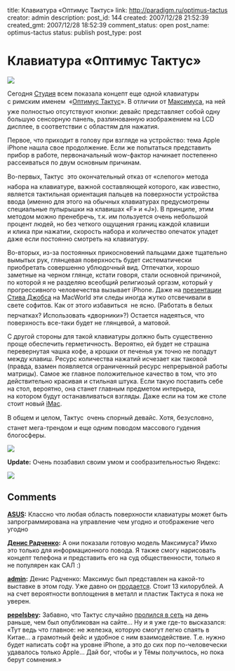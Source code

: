 title: Клавиатура «Оптимус Тактус»
link: http://paradigm.ru/optimus-tactus
creator: admin
description: 
post_id: 144
created: 2007/12/28 21:52:39
created_gmt: 2007/12/28 18:52:39
comment_status: open
post_name: optimus-tactus
status: publish
post_type: post

# Клавиатура «Оптимус Тактус»

![](/;-\)/2007/12/optitact-text.jpg)

Сегодня [Студия](http://www.artlebedev.ru/) всем показала концепт еще одной клавиатуры с римским именем  «[Оптимус Тактус](http://www.artlebedev.ru/everything/optimus-tactus/)». В отличии от [Максимуса](http://www.artlebedev.ru/everything/optimus/), на ней уже полностью отсутствуют кнопки: девайс представляет собой одну большую сенсорную панель, разлинованную изображением на LCD дисплее, в соответствии с областям для нажатия.

Первое, что приходит в голову при взгляде на устройство: тема Apple iPhone нашла свое продолжение. Если же попытаться представить прибор в работе, первоначальный wow-фактор начинает постепенно рассеиваться по двум основным причинам. 

Во-первых, Тактус  это окончательный отказ от «слепого» метода набора на клавиатуре, важной составляющей которого, как известно, является тактильная ориентация пальцев на поверхности устройства ввода (именно для этого на обычных клавиатурах предусмотрены специальные пупырышки на клавишах «F» и «J»). В принципе, этим методом можно пренебречь, т.к. им пользуется очень небольшой процент людей, но без четкого ощущения границ каждой клавиши и клика при нажатии, скорость набора и количество опечаток упадет даже если постоянно смотреть на клавиатуру.

Во-вторых, из-за постоянных прикосновений пальцами даже тщательно вымытых рук, глянцевая поверхность будет систематически приобретать совершенно ублюдочный вид. Отпечатки, хорошо заметные на черном глянце, кстати говоря, стали основной причиной, по которой я не разделяю всеобщий религиозый оргазм, который у прогрессивного человечества вызывает iPhone. Даже на [презентации Стива Джобса](http://www.youtube.com/watch?v=ALQwmQrM-Z8) на MacWorld эти следы иногда жутко отсвечивали в свете софитов. Как от этого избавиться  не ясно. (Работать в белых перчатках? Использовать «дворники»?) Остается надеяться, что поверхность все-таки будет не глянцевой, а матовой.

С другой стороны для такой клавиатуры должно быть существенно проще обеспечить герметичность. Вероятно, ей будет не страшна перевернутая чашка кофе, а крошки от печенья уж точно не попадут между клавиш. Ресурс количества нажатий исчезает как таковой (правда, взамен появляется ограниченный ресурс непрерывной работы матрицы). Самое же главное положительное качество в том, что это действительно красивая и стильная штука. Если такую поставить себе на стол, вероятно, она станет главным предметом интерьера, на котором будут останавливаться взгляды. Даже если на том же столе стоит новый [iMac](http://www.apple.com/imac/).

В общем и целом, Тактус  очень спорный девайс. Хотя, безусловно, станет мега-трендом и еще одним поводом массового гудения блогосферы.

![](/;-\)/2007/12/optitact-side.jpg)

**Update:** Очень позабавил своим умом и сообразительностью Яндекс:

![](/;-\)/2007/12/optimus-kaktus.png)

## Comments

**[ASUS](#162 "2008/01/01 09:28:37"):** Классно что любая область поверхности клавиатуры может быть запрограммирована на управление чем угодно и отображение чего угодно

**[Денис Радченко](#144 "2007/12/28 22:21:17"):** А они показали готовую модель Максимуса? Имхо это только для информационного повода. Я также смогу нарисовать концепт телефона и представить его на суд общественности, только я не популярен как САЛ :)

**[admin](#145 "2007/12/28 23:02:57"):** Денис Радченко: Максимус был представлен на какой-то выставке в этом году. Уже давно он [продается](http://www.artlebedev.ru/everything/optimus/). Стоит 13 килорублей. А на счет вероятности воплощения в металл и пластик Тактуса я пока не уверен.

**[pepelsbey](#147 "2007/12/29 04:00:59"):** Забавно, что Тактус случайно [пролился в сеть](http://kuteev.livejournal.com/825214.html) на день раньше, чем был опубликован на сайте… Ну и я уже где-то высказался: «Тут ведь что главное: не железка, которую смогут легко спаять в Китае… а грамотный фейс и удобное с ним взаимодействие. Т.е. нужно будет написать софт на уровне iPhone, а это до сих пор по-человечески удавалось только Apple… Дай бог, чтобы и у Тёмы получилось, но пока берут сомнения.»


